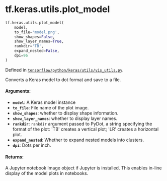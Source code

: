 <div itemscope itemtype="http://developers.google.com/ReferenceObject">
<meta itemprop="name" content="tf.keras.utils.plot_model" />
<meta itemprop="path" content="Stable" />
</div>

# tf.keras.utils.plot_model

``` python
tf.keras.utils.plot_model(
    model,
    to_file='model.png',
    show_shapes=False,
    show_layer_names=True,
    rankdir='TB',
    expand_nested=False,
    dpi=96
)
```



Defined in [`tensorflow/python/keras/utils/vis_utils.py`](/code/stable/tensorflow/python/keras/utils/vis_utils.py).

Converts a Keras model to dot format and save to a file.

#### Arguments:

* <b>`model`</b>: A Keras model instance
* <b>`to_file`</b>: File name of the plot image.
* <b>`show_shapes`</b>: whether to display shape information.
* <b>`show_layer_names`</b>: whether to display layer names.
* <b>`rankdir`</b>: `rankdir` argument passed to PyDot,
      a string specifying the format of the plot:
      'TB' creates a vertical plot;
      'LR' creates a horizontal plot.
* <b>`expand_nested`</b>: Whether to expand nested models into clusters.
* <b>`dpi`</b>: Dots per inch.


#### Returns:

A Jupyter notebook Image object if Jupyter is installed.
This enables in-line display of the model plots in notebooks.